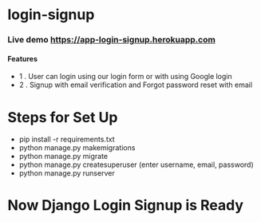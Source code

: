 # login-signup

### Live demo <span>https://app-login-signup.herokuapp.com</span>

#### Features

- 1 . User can login using our login form or with using Google login
- 2 . Signup with email verification and Forgot password reset with email

# Steps for Set Up

- pip install -r requirements.txt
- python manage.py makemigrations
- python manage.py migrate
- python manage.py createsuperuser (enter username, email, password)
- python manage.py runserver

# Now Django Login Signup is Ready

